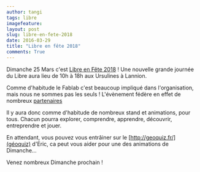 ```yaml
---
author: tangi
tags: libre
imagefeature: 
layout: post
slug: libre-en-fete-2018
date: 2016-03-29
title: "Libre en fête 2018"
comments: True
---
```


Dimanche 25 Mars c'est [Libre en Fête 2018](http://libre-en-fete-tregor.fr/) !
Une nouvelle grande journée du Libre aura lieu de 10h à 18h aux Ursulines à Lannion.

Comme d'habitude le Fablab c'est beaucoup impliqué dans l'organisation, mais nous ne sommes pas les seuls !
L'évènement fédère en effet de nombreux [partenaires](http://libre-en-fete-tregor.fr/partenaires)

Il y aura donc comme d'habitude de nombreux stand et animations, pour tous. 
Chacun pourra explorer, comprendre, apprendre, découvrir, entreprendre et jouer.

En attendant, vous pouvez vous entrâiner sur le [http://geoquiz.fr/](géoquiz) d'Eric, 
ca peut vous aider pour une des animations de Dimanche...

Venez nombreux Dimanche prochain !
